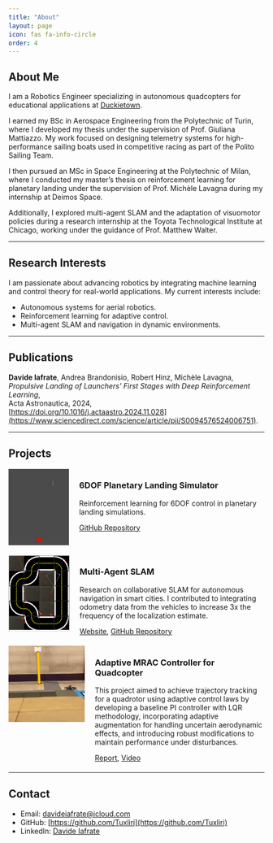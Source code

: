 ```yaml
---
title: "About"
layout: page
icon: fas fa-info-circle
order: 4
---
```


## About Me

I am a Robotics Engineer specializing in autonomous quadcopters for educational applications at [Duckietown](https://duckietown.com/).

I earned my BSc in Aerospace Engineering from the Polytechnic of Turin, where I developed my thesis under the supervision of Prof. Giuliana Mattiazzo. My work focused on designing telemetry systems for high-performance sailing boats used in competitive racing as part of the Polito Sailing Team.

I then pursued an MSc in Space Engineering at the Polytechnic of Milan, where I conducted my master’s thesis on reinforcement learning for planetary landing under the supervision of Prof. Michèle Lavagna during my internship at Deimos Space.

Additionally, I explored multi-agent SLAM and the adaptation of visuomotor policies during a research internship at the Toyota Technological Institute at Chicago, working under the guidance of Prof. Matthew Walter.

---

## Research Interests

I am passionate about advancing robotics by integrating machine learning and control theory for real-world applications. My current interests include:

- Autonomous systems for aerial robotics.
- Reinforcement learning for adaptive control.
- Multi-agent SLAM and navigation in dynamic environments.

---

## Publications

**Davide Iafrate**, Andrea Brandonisio, Robert Hinz, Michèle Lavagna,  
*Propulsive Landing of Launchers’ First Stages with Deep Reinforcement Learning*,  
Acta Astronautica, 2024,  
[https://doi.org/10.1016/j.actaastro.2024.11.028](https://www.sciencedirect.com/science/article/pii/S0094576524006751).

---
## Projects

<div style="display: flex; align-items: flex-start; margin-bottom: 20px;">
  <img src="../assets/img/projects/rl_rocket_6dof.gif" alt="6DOF Planetary Landing Simulator" style="width: 150px; height: 150px; object-fit: cover; margin-right: 20px;">
  <div>
    <h3>6DOF Planetary Landing Simulator</h3>
    <p>Reinforcement learning for 6DOF control in planetary landing simulations.</p>
    <a href="https://github.com/Tuxliri/RL_rocket_6DOF">GitHub Repository</a>
  </div>
</div>

<div style="display: flex; align-items: flex-start; margin-bottom: 20px;">
  <img src="../assets/img/projects/autolab_loc.png" alt="Multi-Agent SLAM" style="width: 150px; height: 150px; object-fit: cover; margin-right: 20px;">
  <div>
    <h3>Multi-Agent SLAM</h3>
    <p>Research on collaborative SLAM for autonomous navigation in smart cities. I contributed to integrating odometry data from the vehicles to increase 3x the frequency of the localization estimate.</p>
    <a href="https://docs.duckietown.com/ente/opmanual-autolab/localization.html">Website</a>, 
    <a href="https://github.com/duckietown/dt-autolab-localization/tree/ente">GitHub Repository</a>
  </div>
</div>

<div style="display: flex; align-items: flex-start; margin-bottom: 20px;">
  <img src="../assets/img/projects/quadcopter_MRAC.gif" alt="Adaptive MRAC Controller for Quadcopter" style="width: 150px; height: 150px; object-fit: cover; margin-right: 20px;">
  <div>
    <h3>Adaptive MRAC Controller for Quadcopter</h3>
    <p>This project aimed to achieve trajectory tracking for a quadrotor using adaptive control laws by developing a baseline PI controller with LQR methodology, incorporating adaptive augmentation for handling uncertain aerodynamic effects, and introducing robust modifications to maintain performance under disturbances.</p>
    <a href="https://drive.google.com/file/d/16t8BSKxa3bfU_RHP4xnpEdpsmCwHhyGs/view?usp=sharing">Report</a>, 
    <a href="https://youtube.com/shorts/GGJCI4cSY00?feature=share">Video</a>
  </div>
</div>

---

## Contact

- Email: [davideiafrate@icloud.com](mailto:davideiafrate@icloud.com)
- GitHub: [https://github.com/Tuxliri](https://github.com/Tuxliri)
- LinkedIn: [Davide Iafrate](https://www.linkedin.com/in/davide-iafrate-b1a4011bb/)
